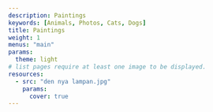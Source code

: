 ```yaml
---
description: Paintings
keywords: [Animals, Photos, Cats, Dogs]
title: Paintings
weight: 1
menus: "main"
params:
  theme: light
# list pages require at least one image to be displayed.
resources:
  - src: "den nya lampan.jpg"
    params:
      cover: true
---
```

